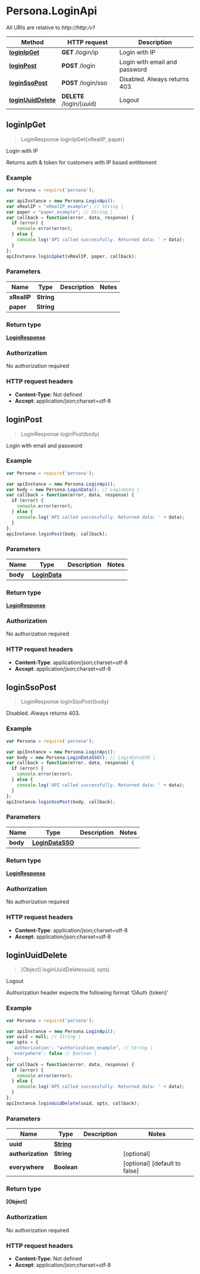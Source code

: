 # Persona.LoginApi

All URIs are relative to *http://http:/v1*

Method | HTTP request | Description
------------- | ------------- | -------------
[**loginIpGet**](LoginApi.md#loginIpGet) | **GET** /login/ip | Login with IP
[**loginPost**](LoginApi.md#loginPost) | **POST** /login | Login with email and password
[**loginSsoPost**](LoginApi.md#loginSsoPost) | **POST** /login/sso | Disabled. Always returns 403.
[**loginUuidDelete**](LoginApi.md#loginUuidDelete) | **DELETE** /login/{uuid} | Logout



## loginIpGet

> LoginResponse loginIpGet(xRealIP, paper)

Login with IP

Returns auth &amp; token for customers with IP based entitlement

### Example

```javascript
var Persona = require('persona');

var apiInstance = new Persona.LoginApi();
var xRealIP = "xRealIP_example"; // String | 
var paper = "paper_example"; // String | 
var callback = function(error, data, response) {
  if (error) {
    console.error(error);
  } else {
    console.log('API called successfully. Returned data: ' + data);
  }
};
apiInstance.loginIpGet(xRealIP, paper, callback);
```

### Parameters



Name | Type | Description  | Notes
------------- | ------------- | ------------- | -------------
 **xRealIP** | **String**|  | 
 **paper** | **String**|  | 

### Return type

[**LoginResponse**](LoginResponse.md)

### Authorization

No authorization required

### HTTP request headers

- **Content-Type**: Not defined
- **Accept**: application/json;charset=utf-8


## loginPost

> LoginResponse loginPost(body)

Login with email and password

### Example

```javascript
var Persona = require('persona');

var apiInstance = new Persona.LoginApi();
var body = new Persona.LoginData(); // LoginData | 
var callback = function(error, data, response) {
  if (error) {
    console.error(error);
  } else {
    console.log('API called successfully. Returned data: ' + data);
  }
};
apiInstance.loginPost(body, callback);
```

### Parameters



Name | Type | Description  | Notes
------------- | ------------- | ------------- | -------------
 **body** | [**LoginData**](LoginData.md)|  | 

### Return type

[**LoginResponse**](LoginResponse.md)

### Authorization

No authorization required

### HTTP request headers

- **Content-Type**: application/json;charset=utf-8
- **Accept**: application/json;charset=utf-8


## loginSsoPost

> LoginResponse loginSsoPost(body)

Disabled. Always returns 403.

### Example

```javascript
var Persona = require('persona');

var apiInstance = new Persona.LoginApi();
var body = new Persona.LoginDataSSO(); // LoginDataSSO | 
var callback = function(error, data, response) {
  if (error) {
    console.error(error);
  } else {
    console.log('API called successfully. Returned data: ' + data);
  }
};
apiInstance.loginSsoPost(body, callback);
```

### Parameters



Name | Type | Description  | Notes
------------- | ------------- | ------------- | -------------
 **body** | [**LoginDataSSO**](LoginDataSSO.md)|  | 

### Return type

[**LoginResponse**](LoginResponse.md)

### Authorization

No authorization required

### HTTP request headers

- **Content-Type**: application/json;charset=utf-8
- **Accept**: application/json;charset=utf-8


## loginUuidDelete

> [Object] loginUuidDelete(uuid, opts)

Logout

Authorization header expects the following format ‘OAuth {token}’

### Example

```javascript
var Persona = require('persona');

var apiInstance = new Persona.LoginApi();
var uuid = null; // String | 
var opts = {
  'authorization': "authorization_example", // String | 
  'everywhere': false // Boolean | 
};
var callback = function(error, data, response) {
  if (error) {
    console.error(error);
  } else {
    console.log('API called successfully. Returned data: ' + data);
  }
};
apiInstance.loginUuidDelete(uuid, opts, callback);
```

### Parameters



Name | Type | Description  | Notes
------------- | ------------- | ------------- | -------------
 **uuid** | [**String**](.md)|  | 
 **authorization** | **String**|  | [optional] 
 **everywhere** | **Boolean**|  | [optional] [default to false]

### Return type

**[Object]**

### Authorization

No authorization required

### HTTP request headers

- **Content-Type**: Not defined
- **Accept**: application/json;charset=utf-8

